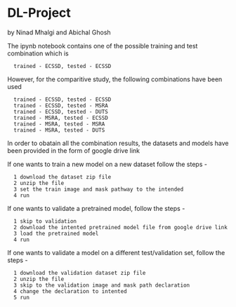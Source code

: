 # DL-Project
by Ninad Mhalgi and Abichal Ghosh

The ipynb notebook contains one of the possible training and test combination which is
      
      trained - ECSSD, tested - ECSSD
      
However, for the comparitive study, the following combinations have been used

      trained - ECSSD, tested - ECSSD
      trained - ECSSD, tested - MSRA
      trained - ECSSD, tested - DUTS
      trained - MSRA, tested - ECSSD
      trained - MSRA, tested - MSRA
      trained - MSRA, tested - DUTS
      
In order to obatain all the combination results, the datasets and models have been provided in the form of google drive link

If one wants to train a new model on a new dataset follow the steps -

      1 download the dataset zip file
      2 unzip the file
      3 set the train image and mask pathway to the intended
      4 run
      
If one wants to validate a pretrained model, follow the steps -

      1 skip to validation
      2 download the intented pretrained model file from google drive link
      3 load the pretrained model
      4 run
      
If one wants to validate a model on a different test/validation set, follow the steps - 

      1 download the validation dataset zip file
      2 unzip the file
      3 skip to the validation image and mask path declaration
      4 change the declaration to intented
      5 run
